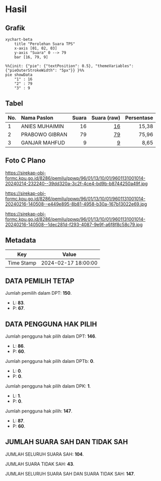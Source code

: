 # Hasil

## Grafik

```mermaid
xychart-beta
    title "Perolehan Suara TPS"
    x-axis [01, 02, 03]
    y-axis "Suara" 0 --> 79
    bar [16, 79, 9]
```

```mermaid
%%{init: {"pie": {"textPosition": 0.5}, "themeVariables": {"pieOuterStrokeWidth": "5px"}} }%%
pie showData
    "1" : 16
    "2" : 79
    "3" : 9
```

## Tabel

| No. | Nama Paslon    | Suara | Suara (raw) | Persentase |
|:--- |:-------------- | -----:| -----------:| ----------:|
| 1   | ANIES MUHAIMIN | 16    | [16][p-1]   | 15,38      |
| 2   | PRABOWO GIBRAN | 79    | [79][p-2]   | 75,96      |
| 3   | GANJAR MAHFUD  | 9     | [9][p-3]    | 8,65       |


[p-1]: https://github.com/gigit-pemilu/pemilu-2024-96-papua-barat-daya/blob/main/pilpres/hitung-suara/sub/96-papua-barat-daya/sub/01-sorong/sub/13-mayamuk/sub/1001-makbusun/sub/014-tps/sub/paslon-1.txt
[p-2]: https://github.com/gigit-pemilu/pemilu-2024-96-papua-barat-daya/blob/main/pilpres/hitung-suara/sub/96-papua-barat-daya/sub/01-sorong/sub/13-mayamuk/sub/1001-makbusun/sub/014-tps/sub/paslon-2.txt
[p-3]: https://github.com/gigit-pemilu/pemilu-2024-96-papua-barat-daya/blob/main/pilpres/hitung-suara/sub/96-papua-barat-daya/sub/01-sorong/sub/13-mayamuk/sub/1001-makbusun/sub/014-tps/sub/paslon-3.txt

## Foto C Plano

https://sirekap-obj-formc.kpu.go.id/8286/pemilu/ppwp/96/01/13/10/01/9601131001014-20240214-232240--39dd320a-3c2f-4ce4-bd9b-b8744250a49f.jpg

https://sirekap-obj-formc.kpu.go.id/8286/pemilu/ppwp/96/01/13/10/01/9601131001014-20240216-140508--e449e895-8b81-4958-b30a-167b13022e69.jpg

https://sirekap-obj-formc.kpu.go.id/8286/pemilu/ppwp/96/01/13/10/01/9601131001014-20240216-140508--1dec281d-f293-4087-9e9f-a6f8f8c58c79.jpg


## Metadata

| Key        | Value               |
| ---------- | ------------------- |
| Time Stamp | 2024-02-17 18:00:00 |


## DATA PEMILIH TETAP

Jumlah pemilih dalam DPT: **150**.
 * L: **83**.
 * P: **67**.

## DATA PENGGUNA HAK PILIH

Jumlah pengguna hak pilih dalam DPT: **146**.
 * L: **86**.
 * P: **60**.

Jumlah pengguna hak pilih dalam DPTb: **0**.
 * L: **0**.
 * P: **0**.

Jumlah pengguna hak pilih dalam DPK: **1**.
 * L: **1**.
 * P: **0**.

Jumlah pengguna hak pilih: **147**.
 * L: **87**.
 * P: **60**.

## JUMLAH SUARA SAH DAN TIDAK SAH

JUMLAH SELURUH SUARA SAH: **104**.

JUMLAH SUARA TIDAK SAH: **43**.

JUMLAH SELURUH SUARA SAH DAN SUARA TIDAK SAH: **147**.


